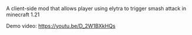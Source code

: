 A client-side mod that allows player using elytra to trigger smash attack in minecraft 1.21

Demo video:
https://youtu.be/D_2W1BXkHQs
